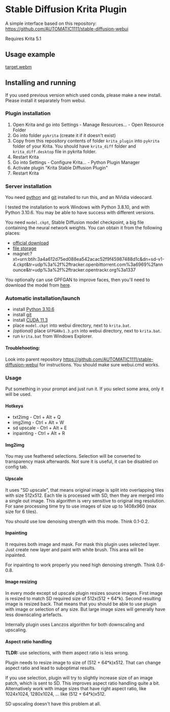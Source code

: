 # Stable Diffusion Krita Plugin
A simple interface based on this repository: https://github.com/AUTOMATIC1111/stable-diffusion-webui

Requires Krita 5.1

## Usage example
[target.webm](https://user-images.githubusercontent.com/112324253/188291339-9d146a9a-ba9f-4671-9bd8-c8b55fd48ba6.webm)


## Installing and running

If you used previous version which used conda, please make a new install. Please install it separately from webui.

### Plugin installation

1. Open Krita and go into Settings - Manage Resources... - Open Resource Folder
2. Go into folder `pykrita` (create it if it doesn't exist)
3. Copy from this repository contents of folder `krita_plugin` into `pykrita` folder of your Krita. You should have `krita_diff` folder
   and `krita_diff.desktop` file in pykrita folder.
4. Restart Krita
5. Go into Settings - Configure Krita... - Python Plugin Manager
6. Activate plugin "Krita Stable Diffusion Plugin"
7. Restart Krita

### Server installation

You need [python](https://www.python.org/downloads/windows/) and [git](https://git-scm.com/download/win)
installed to run this, and an NVidia videocard.

I tested the installation to work Windows with Python 3.8.10, and with Python 3.10.6. You may be able
to have success with different versions.

You need `model.ckpt`, Stable Diffusion model checkpoint, a big file containing the neural network weights. You
can obtain it from the following places:
 - [official download](https://huggingface.co/CompVis/stable-diffusion-v-1-4-original)
 - [file storage](https://drive.yerf.org/wl/?id=EBfTrmcCCUAGaQBXVIj5lJmEhjoP1tgl)
 - magnet:?xt=urn:btih:3a4a612d75ed088ea542acac52f9f45987488d1c&dn=sd-v1-4.ckpt&tr=udp%3a%2f%2ftracker.openbittorrent.com%3a6969%2fannounce&tr=udp%3a%2f%2ftracker.opentrackr.org%3a1337

You optionally can use GPFGAN to improve faces, then you'll need to download the model from [here](https://github.com/TencentARC/GFPGAN/releases/download/v1.3.0/GFPGANv1.3.pth).

### Automatic installation/launch

- install [Python 3.10.6](https://www.python.org/downloads/windows/)
- install [git](https://git-scm.com/download/win)
- install [CUDA 11.3](https://developer.nvidia.com/cuda-11.3.0-download-archive?target_os=Windows&target_arch=x86_64)
- place `model.ckpt` into webui directory, next to `krita.bat`.
- _*(optional)*_ place `GFPGANv1.3.pth` into webui directory, next to `krita.bat`.
- run `krita.bat` from Windows Explorer.

#### Troublehooting:

Look into parent repository https://github.com/AUTOMATIC1111/stable-diffusion-webui for instructions. You should make sure webui.cmd works.

### Usage

Put something in your prompt and just run it. If you select some area, only it will be used.

#### Hotkeys

- txt2img - Ctrl + Alt + Q
- img2img - Ctrl + Alt + W
- sd upscale - Ctrl + Alt + E
- inpainting - Ctrl + Alt + R

#### Img2img

You may use feathered selections. Selection will be converted to transparency mask afterwards. Not sure it is useful, it can be disabled on config tab.

#### Upscale

It uses "SD upscale", that means original image is split into overlapping tiles with size 512x512. Each tile is processed with SD, then they are merged into a single out image. This algorithm is very sensitive to original img resolution. For sane processing time try to use images of size up to 1408x960 (max size for 6 tiles).

You should use low denoising strength with this mode. Think 0.1-0.2.

#### Inpainting

It requires both image and mask. For mask this plugin uses selected layer. Just create new layer and paint with white brush. This area will be inpainted.

For inpainting to work properly you need high denoising strength. Think 0.6-0.8.

#### Image resizing

In every mode except sd upscale plugin resizes source images. First image is resized to match SD required size of 512x(512 + 64*k). Second resulting image is resized back. 
That means that you should be able to use plugin with image or selection of any size. But large image sizes will generally have less downscaling artefacts.

Internally plugin uses Lanczos algorithm for both downscaling and upscaling.

#### Aspect ratio handling

**TLDR:** use selections, with them aspect ratio is less wrong.

Plugin needs to resize image to size of (512 + 64*k)x512. That can change aspect ratio and lead to suboptimal results.

If you use selection, plugin will try to slightly increase size of an image patch, which is sent to SD. This improves aspect ratio handling quite a bit.
Alternatively work with image sizes that have right aspect ratio, like 1024x1024, 1280x1024, ... like (512 + 64*k)x512.

SD upscaling doesn't have this problem at all.
